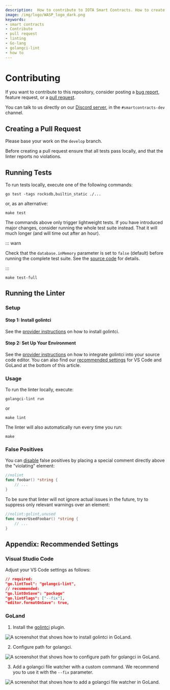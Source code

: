 ```yaml
---
description:  How to contribute to IOTA Smart Contracts. How to create better pull requests by running tests and the linter locally.
image: /img/logo/WASP_logo_dark.png
keywords:
- smart contracts
- Contribute
- pull request
- linting
- Go-lang
- golangci-lint
- how to
---
```


# Contributing

If you want to contribute to this repository, consider posting a [bug report](https://github.com/iotaledger/wasp/issues/new-issue), feature request, or a [pull request](https://github.com/iotaledger/wasp/pulls/).

You can talk to us directly on our [Discord server](https://discord.iota.org/), in the `#smartcontracts-dev` channel.

## Creating a Pull Request

Please base your work on the `develop` branch.

Before creating a pull request ensure that all tests pass locally, and that the linter reports no violations.

## Running Tests

To run tests locally, execute one of the following commands:

```shell
go test -tags rocksdb,builtin_static ./...
```

or, as an alternative:

```shell
make test
```

The commands above only trigger lightweight tests. If you have introduced major changes, consider running the whole test suite instead. That it will much longer (and will time out after an hour).

::: warn

Check that the `database.inMemory` parameter is set to `false` (default) before running the complete test suite. See the [source code](https://github.com/iotaledger/wasp/blob/develop/tools/cluster/tests/spam_test.go) for details.

:::

```shell
make test-full
```

## Running the Linter

### Setup

#### Step 1: Install golintci

See the [provider instructions](https://golangci-lint.run/usage/install/#local-installation) on how to install golintci.

#### Step 2: Set Up Your Environment

See the [provider instructions](https://golangci-lint.run/usage/integrations/#editor-integration) on how to integrate golintci into your source code editor. You can also find our [recommended settings](#appendix-recommended-settings) for VS Code and GoLand at the bottom of this article.

### Usage

To run the linter locally, execute:

```shell
golangci-lint run
```

or

```shell
make lint
```

The linter will also automatically run every time you run:

```shell
make
```

### False Positives

You can [disable](https://golangci-lint.run/usage/false-positives/) false positives by placing a special comment directly above the "violating" element:

```go
//nolint
func foobar() *string {
    // ...
}
```

To be sure that linter will not ignore actual issues in the future, try to suppress only relevant warnings over an element:

```go
//nolint:golint,unused
func neverUsedFoobar() *string {
    // ...
}
```

## Appendix: Recommended Settings

### Visual Studio Code

Adjust your VS Code settings as follows:

```json
// required:
"go.lintTool": "golangci-lint",
// recommended:
"go.lintOnSave": "package"
"go.lintFlags": ["--fix"],
"editor.formatOnSave": true,
```

### GoLand

1. Install the [golintci](https://plugins.jetbrains.com/plugin/12496-go-linter) plugin.

![A screenshot that shows how to install golintci in GoLand.](/img/contributing/golintci-goland-1.png "Click to see the full-sized image.")

2. Configure path for golangci.

![A screenshot that shows how to configure path for golangci in GoLand.](/img/contributing/golintci-goland-2.png "Click to see the full-sized image.")

3. Add a golangci file watcher with a custom command. We recommend you to use it with the `--fix` parameter.

![A screenshot that shows how to add a golangci file watcher in GoLand.](/img/contributing/golintci-goland-3.png "Click to see the full-sized image.")